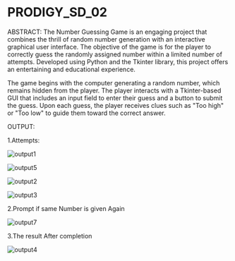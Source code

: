 # PRODIGY_SD_02
ABSTRACT:
The Number Guessing Game is an engaging project that combines the thrill of random number generation with an interactive graphical user interface. The objective of the game is for the player to correctly guess the randomly assigned number within a limited number of attempts. Developed using Python and the Tkinter library, this project offers an entertaining and educational experience.

The game begins with the computer generating a random number, which remains hidden from the player. The player interacts with a Tkinter-based GUI that includes an input field to enter their guess and a button to submit the guess. Upon each guess, the player receives clues such as "Too high" or "Too low" to guide them toward the correct answer.

OUTPUT:

1.Attempts:

![output1](https://github.com/karthikeyanav2003/PRODIGY_SD_02/assets/145100980/56d4d9be-a227-4dd0-a5c4-fb4cf10197fe)

![output5](https://github.com/karthikeyanav2003/PRODIGY_SD_02/assets/145100980/46991375-5243-4347-9562-fd6abd381621)

![output2](https://github.com/karthikeyanav2003/PRODIGY_SD_02/assets/145100980/9eea8760-c73a-4fac-be83-b0264dc052e5)

![output3](https://github.com/karthikeyanav2003/PRODIGY_SD_02/assets/145100980/d88a9a77-5572-4526-b3cd-4a0f5ffdb887)


2.Prompt if same Number is given Again

![output7](https://github.com/karthikeyanav2003/PRODIGY_SD_02/assets/145100980/346baddc-072b-4bc5-9e02-80947b53e6f2)

3.The result After completion

![output4](https://github.com/karthikeyanav2003/PRODIGY_SD_02/assets/145100980/bd142db0-6a02-481b-a2b0-5bfad3a2cb0c)
